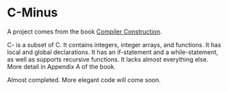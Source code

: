 C-Minus
=======

A project comes from the book [Compiler Construction](http://www.cs.sjsu.edu/~louden/cmptext/).

C- is a subset of C. It contains integers, integer arrays, and functions. It has local and global declarations. It has an if-statement and a while-statement, as well as supports recursive functions. It lacks almost everything else. More detail in Appendix A of the book.

Almost completed. More elegant code will come soon.

